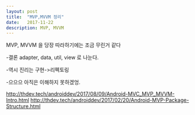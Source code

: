 ```yaml
---
layout: post
title:  "MVP,MVVM 정리"
date:   2017-11-22
description: MVP, MVVM
---
```


<p class="intro"><span class="dropcap">M</span>VP, MVVM 을 당장 따라하기에는 조금 무린거 같다 </p>

-결론
adapter, data, util, view 로 나눈다.

-역시 진리는 구현->리펙토링

-으으으 아직은 이해하지 못하겠엉.

http://thdev.tech/androiddev/2017/08/09/Android-MVC_MVP_MVVM-Intro.html
http://thdev.tech/androiddev/2017/02/20/Android-MVP-Package-Structure.html
